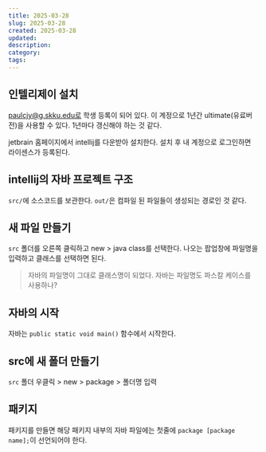 ```yaml
---
title: 2025-03-28
slug: 2025-03-28
created: 2025-03-28
updated:
description:
category:
tags:
---
```


## 인텔리제이 설치

paulcjy@g.skku.edu로 학생 등록이 되어 있다.
이 계정으로 1년간 ultimate(유료버전)을 사용할 수 있다.
1년마다 갱신해야 하는 것 같다.

jetbrain 홈페이지에서 intellij를 다운받아 설치한다.
설치 후 내 계정으로 로그인하면 라이센스가 등록된다.

## intellij의 자바 프로젝트 구조

`src/`에 소스코드를 보관한다.
`out/`은 컴파일 된 파일들이 생성되는 경로인 것 같다.

## 새 파일 만들기

`src` 폴더를 오른쪽 클릭하고 new > java class를 선택한다.
나오는 팝업창에 파일명을 입력하고 클래스를 선택하면 된다.

> 자바의 파일명이 그대로 클래스명이 되었다.
> 자바는 파일명도 파스칼 케이스를 사용하나?

## 자바의 시작

자바는 `public static void main()` 함수에서 시작한다.

## src에 새 폴더 만들기

`src` 폴더 우클릭 > new > package > 폴더명 입력

## 패키지

패키지를 만들면 해당 패키지 내부의 자바 파일에는 첫줄에 `package [package name];`이 선언되어야 한다.

